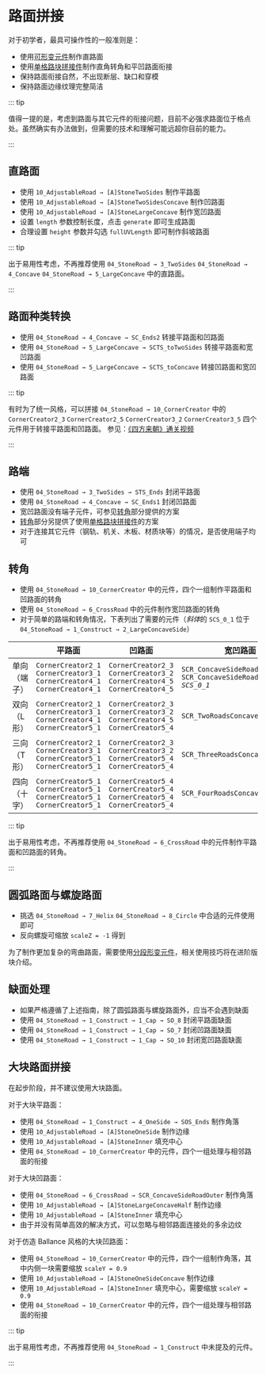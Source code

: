# 路面拼接

对于初学者，最具可操作性的一般准则是：

- 使用[可形变元件](/glossary/adjustable-object.md)制作直路面
- 使用[单格路块拼接件](/glossary/stone-road.md#单格路块拼接件)制作直角转角和平凹路面衔接
- 保持路面衔接自然，不出现断层、缺口和穿模
- 保持路面边缘纹理完整简洁

::: tip

值得一提的是，考虑到路面与其它元件的衔接问题，目前不必强求路面位于格点处。虽然确实有办法做到，但需要的技术和理解可能远超你目前的能力。

:::

## 直路面

- 使用 `10_AdjustableRoad → [A]StoneTwoSides` 制作平路面
- 使用 `10_AdjustableRoad → [A]StoneTwoSidesConcave` 制作凹路面
- 使用 `10_AdjustableRoad → [A]StoneLargeConcave` 制作宽凹路面
- 设置 `length` 参数控制长度，点击 `generate` 即可生成路面
- 合理设置 `height` 参数并勾选 `fullUVLength` 即可制作斜坡路面

::: tip

出于易用性考虑，不再推荐使用 `04_StoneRoad → 3_TwoSides` `04_StoneRoad → 4_Concave` `04_StoneRoad → 5_LargeConcave` 中的直路面。

:::

## 路面种类转换

- 使用 `04_StoneRoad → 4_Concave → SC_Ends2` 转接平路面和凹路面
- 使用 `04_StoneRoad → 5_LargeConcave → SCTS_toTwoSides` 转接平路面和宽凹路面
- 使用 `04_StoneRoad → 5_LargeConcave → SCTS_toConcave` 转接凹路面和宽凹路面

::: tip

有时为了统一风格，可以拼接 `04_StoneRoad → 10_CornerCreator` 中的 `CornerCreator2_3` `CornerCreator2_5` `CornerCreator3_2` `CornerCreator3_5` 四个元件用于转接平路面和凹路面。
参见：[《四方来朝》通关视频](https://www.bilibili.com/video/BV1554y1Y7YB)

:::

## 路端

- 使用 `04_StoneRoad → 3_TwoSides → STS_Ends` 封闭平路面
- 使用 `04_StoneRoad → 4_Concave → SC_Ends1` 封闭凹路面
- 宽凹路面没有端子元件，可参见[转角](#转角)部分提供的方案
- [转角](#转角)部分另提供了使用[单格路块拼接件](/glossary/stone-road.md#单格路块拼接件)的方案
- 对于连接其它元件（钢轨、机关、木板、材质块等）的情况，是否使用端子均可

## 转角

- 使用 `04_StoneRoad → 10_CornerCreator` 中的元件，四个一组制作平路面和凹路面的转角
- 使用 `04_StoneRoad → 6_CrossRoad` 中的元件制作宽凹路面的转角
- 对于简单的路端和转角情况，下表列出了需要的元件（*斜体*的 `SCS_0_1` 位于 `04_StoneRoad → 1_Construct → 2_LargeConcaveSide`）

|              | 平路面                                                                                  | 凹路面                                                                                  | 宽凹路面                                                                  |
| ------------ | --------------------------------------------------------------------------------------- | --------------------------------------------------------------------------------------- | ------------------------------------------------------------------------- |
| 单向（端子） | `CornerCreator2_1`<br/>`CornerCreator3_1`<br/>`CornerCreator4_1`<br/>`CornerCreator4_1` | `CornerCreator2_3`<br/>`CornerCreator3_2`<br/>`CornerCreator4_5`<br/>`CornerCreator4_5` | `SCR_ConcaveSideRoadOuter`<br/>`SCR_ConcaveSideRoadOuter`<br/>_`SCS_0_1`_ |
| 双向（L 形） | `CornerCreator2_1`<br/>`CornerCreator3_1`<br/>`CornerCreator4_1`<br/>`CornerCreator5_1` | `CornerCreator2_3`<br/>`CornerCreator3_2`<br/>`CornerCreator4_5`<br/>`CornerCreator5_4` | `SCR_TwoRoadsConcaveTwoSides`                                             |
| 三向（T 形） | `CornerCreator2_1`<br/>`CornerCreator3_1`<br/>`CornerCreator5_1`<br/>`CornerCreator5_1` | `CornerCreator2_3`<br/>`CornerCreator3_2`<br/>`CornerCreator5_4`<br/>`CornerCreator5_4` | `SCR_ThreeRoadsConcaveTwoSides`                                           |
| 四向（十字） | `CornerCreator5_1`<br/>`CornerCreator5_1`<br/>`CornerCreator5_1`<br/>`CornerCreator5_1` | `CornerCreator5_4`<br/>`CornerCreator5_4`<br/>`CornerCreator5_4`<br/>`CornerCreator5_4` | `SCR_FourRoadsConcaveTwoSides`                                            |

::: tip

出于易用性考虑，不再推荐使用 `04_StoneRoad → 6_CrossRoad` 中的元件制作平路面和凹路面的转角。

:::

## 圆弧路面与螺旋路面

- 挑选 `04_StoneRoad → 7_Helix` `04_StoneRoad → 8_Circle` 中合适的元件使用即可
- 反向螺旋可缩放 `scaleZ = -1` 得到

为了制作更加复杂的弯曲路面，需要使用[分段形变元件](/glossary/adjustable-object.md)，相关使用技巧将在进阶版块介绍。

## 缺面处理

- 如果严格遵循了上述指南，除了圆弧路面与螺旋路面外，应当不会遇到缺面
- 使用 `04_StoneRoad → 1_Construct → 1_Cap → SO_8` 封闭平路面缺面
- 使用 `04_StoneRoad → 1_Construct → 1_Cap → SO_7` 封闭凹路面缺面
- 使用 `04_StoneRoad → 1_Construct → 1_Cap → SO_10` 封闭宽凹路面缺面

## 大块路面拼接

在起步阶段，并不建议使用大块路面。

对于大块平路面：

- 使用 `04_StoneRoad → 1_Construct → 4_OneSide → SOS_Ends` 制作角落
- 使用 `10_AdjustableRoad → [A]StoneOneSide` 制作边缘
- 使用 `10_AdjustableRoad → [A]StoneInner` 填充中心
- 使用 `04_StoneRoad → 10_CornerCreator` 中的元件，四个一组处理与相邻路面的衔接

对于大块凹路面：

- 使用 `04_StoneRoad → 6_CrossRoad → SCR_ConcaveSideRoadOuter` 制作角落
- 使用 `10_AdjustableRoad → [A]StoneLargeConcaveHalf` 制作边缘
- 使用 `10_AdjustableRoad → [A]StoneInner` 填充中心
- 由于并没有简单高效的解决方式，可以忽略与相邻路面连接处的多余边纹

对于仿造 Ballance 风格的大块凹路面：

- 使用 `04_StoneRoad → 10_CornerCreator` 中的元件，四个一组制作角落，其中内侧一块需要缩放 `scaleY = 0.9`
- 使用 `10_AdjustableRoad → [A]StoneOneSideConcave` 制作边缘
- 使用 `10_AdjustableRoad → [A]StoneInner` 填充中心，需要缩放 `scaleY = 0.9`
- 使用 `04_StoneRoad → 10_CornerCreator` 中的元件，四个一组处理与相邻路面的衔接

::: tip

出于易用性考虑，不再推荐使用 `04_StoneRoad → 1_Construct` 中未提及的元件。

:::
